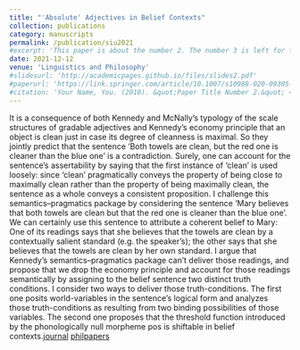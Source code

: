 ```yaml
---
title: "'Absolute' Adjectives in Belief Contexts"
collection: publications
category: manuscripts
permalink: /publication/siu2021
#excerpt: 'This paper is about the number 2. The number 3 is left for future work.'
date: 2021-12-12
venue: 'Linguistics and Philosophy'
#slidesurl: 'http://academicpages.github.io/files/slides2.pdf'
#paperurl: 'https://link.springer.com/article/10.1007/s10988-020-09305-8'
#citation: 'Your Name, You. (2010). &quot;Paper Title Number 2.&quot; <i>Journal 1</i>. 1(2).'
---
```

It is a consequence of both Kennedy and McNally’s typology of the scale structures of gradable adjectives and Kennedy’s economy principle that an object is clean just in case its degree of cleanness is maximal. So they jointly predict that the sentence ‘Both towels are clean, but the red one is cleaner than the blue one’ is a contradiction. Surely, one can account for the sentence’s assertability by saying that the first instance of ‘clean’ is used loosely: since ‘clean’ pragmatically conveys the property of being close to maximally clean rather than the property of being maximally clean, the sentence as a whole conveys a consistent proposition. I challenge this semantics–pragmatics package by considering the sentence ‘Mary believes that both towels are clean but that the red one is cleaner than the blue one’. We can certainly use this sentence to attribute a coherent belief to Mary: One of its readings says that she believes that the towels are clean by a contextually salient standard (e.g. the speaker’s); the other says that she believes that the towels are clean by her own standard. I argue that Kennedy’s semantics–pragmatics package can’t deliver those readings, and propose that we drop the economy principle and account for those readings semantically by assigning to the belief sentence two distinct truth conditions. I consider two ways to deliver those truth-conditions. The first one posits world-variables in the sentence’s logical form and analyzes those truth-conditions as resulting from two binding possibilities of those variables. The second one proposes that the threshold function introduced by the phonologically null morpheme pos is shiftable in belief contexts.[journal](https://link.springer.com/article/10.1007/s10988-020-09305-8
) [philpapers](https://philpapers.org/archive/SIUAAI-2)
